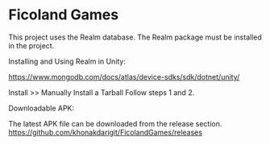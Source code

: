 # Ficoland Games


This project uses the Realm database. The Realm package must be installed in the project.

Installing and Using Realm in Unity:

https://www.mongodb.com/docs/atlas/device-sdks/sdk/dotnet/unity/

Install >> Manually Install a Tarball
Follow steps 1 and 2.

Downloadable APK:

The latest APK file can be downloaded from the release section.
https://github.com/khonakdarigit/FicolandGames/releases

